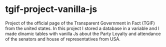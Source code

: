 # tgif-project-vanilla-js
Project of the official page of the Transparent Government in Fact (TGIF) from the united states. In this project I stored a database in
a variable and I made dinamic tables with vanilla Js about the Party Loyalty and attendance of the senators and house of representatives from
USA. 
